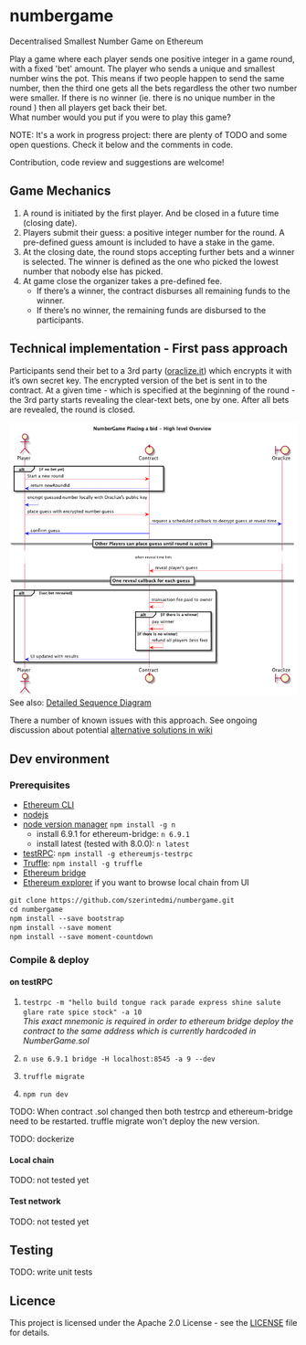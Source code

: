 # numbergame
Decentralised Smallest Number Game on Ethereum

Play a game where each player sends one positive integer in a game round, with a fixed 'bet' amount. The player who sends a unique and smallest number wins the pot. This means if two people happen to send the same number, then the third one gets all the bets regardless the other two number were smaller.
If there is no winner (ie. there is no unique number in the round ) then all players get back their bet.  
What number would you put if you were to play this game?

NOTE: It's a work in progress project: there are plenty of TODO and some open questions. Check it below and the comments in code.

Contribution, code review and suggestions are welcome!

## Game Mechanics
1. A round is initiated by the first player. And be closed in a future time (closing date).
1. Players submit their guess: a positive integer number for the round. A pre-defined guess amount is included to have a stake in the game.
1. At the closing date, the round stops accepting further bets and a winner is selected. The winner is defined as the one who picked the lowest number that nobody else has picked.
1. At game close the organizer takes a pre-defined fee.
   * If there’s a winner, the contract disburses all remaining funds to the winner.
   * If there’s no winner, the remaining funds are disbursed to the participants.

## Technical implementation - First pass approach
Participants send their bet to a 3rd party ([oraclize.it](http://www.oraclize.it/)) which encrypts it with it’s own secret key. The encrypted version of the bet is sent in to the contract. At a given time  - which is specified at the beginning of the round - the 3rd party starts revealing the clear-text bets, one by one. After all bets are revealed, the round is closed.

![OverView diagram](docs/numberGame_OverViewDiagram.png)
See also: [Detailed Sequence Diagram](docs/numberGame_sequenceDiagram.png)

There a number of known issues with this approach. See ongoing discussion about potential [alternative solutions in wiki](https://github.com/szerintedmi/numbergame/wiki/Alternative-approaches)

## Dev environment
### Prerequisites
* [Ethereum CLI](https://www.ethereum.org/cli)
* [nodejs](https://nodejs.org/en/download/)
* [node version manager](https://github.com/tj/n) `npm install -g n`
  * install 6.9.1 for ethereum-bridge: `n 6.9.1`
  * install latest (tested with 8.0.0): `n latest`
* [testRPC](https://github.com/ethereumjs/testrpc): `npm install -g ethereumjs-testrpc`
* [Truffle](https://truffle.readthedocs.io/en/latest/getting_started/installation/): `npm install -g truffle`
* [Ethereum bridge](https://github.com/oraclize/ethereum-bridge)
* [Ethereum explorer](https://github.com/szerintedmi/explorer) if you want to browse local chain from UI

```
git clone https://github.com/szerintedmi/numbergame.git
cd numbergame
npm install --save bootstrap
npm install --save moment
npm install --save moment-countdown
```

### Compile & deploy
#### on testRPC
1. `testrpc -m "hello build tongue rack parade express shine salute glare rate spice stock" -a 10`  
_This exact mnemonic is required in order to ethereum bridge deploy the contract to the same address which is currently hardcoded in NumberGame.sol_  

1. `n use 6.9.1 bridge -H localhost:8545 -a 9 --dev`
1. `truffle migrate`
1. `npm run dev`

TODO: When contract .sol changed then both testrcp and ethereum-bridge need to be restarted. truffle migrate won't deploy the new version.

TODO: dockerize

#### Local chain
TODO: not tested yet

#### Test network
TODO: not tested yet

## Testing
TODO: write unit tests

## Licence
This project is licensed under the Apache 2.0 License - see the [LICENSE](LICENSE) file for details.
